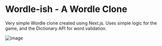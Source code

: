 # Wordle-ish - A Wordle Clone

Very simple Wordle clone created using Next.js. Uses simple logic for the game, and the Dictionary API for word validation.

![image](https://github.com/user-attachments/assets/22f7a96a-8d01-4878-bf9c-9d1d87ab82bc)
